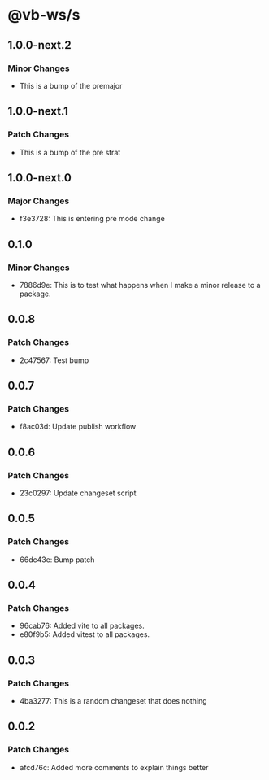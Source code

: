 # @vb-ws/s

## 1.0.0-next.2

### Minor Changes

- This is a bump of the premajor

## 1.0.0-next.1

### Patch Changes

- This is a bump of the pre strat

## 1.0.0-next.0

### Major Changes

- f3e3728: This is entering pre mode change

## 0.1.0

### Minor Changes

- 7886d9e: This is to test what happens when I make a minor release to a package.

## 0.0.8

### Patch Changes

- 2c47567: Test bump

## 0.0.7

### Patch Changes

- f8ac03d: Update publish workflow

## 0.0.6

### Patch Changes

- 23c0297: Update changeset script

## 0.0.5

### Patch Changes

- 66dc43e: Bump patch

## 0.0.4

### Patch Changes

- 96cab76: Added vite to all packages.
- e80f9b5: Added vitest to all packages.

## 0.0.3

### Patch Changes

- 4ba3277: This is a random changeset that does nothing

## 0.0.2

### Patch Changes

- afcd76c: Added more comments to explain things better
